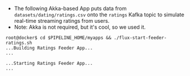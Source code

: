 * The following Akka-based App puts data from `datasets/dating/ratings.csv` onto the `ratings` Kafka topic to simulate real-time streaming ratings from users.  
* Note:  Akka is not required, but it's cool, so we used it.
```
root@docker$ cd $PIPELINE_HOME/myapps && ./flux-start-feeder-ratings.sh
...Building Ratings Feeder App...
...

...Starting Ratings Feeder App...
...
```